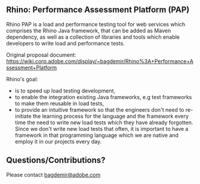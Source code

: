 Rhino: Performance Assessment Platform (PAP)
---

Rhino PAP is a load and performance testing tool for web services which comprises the Rhino Java 
framework, that can be added as Maven dependency, as well as a collection of libraries and tools 
which enable developers to write load and performance tests.

Original proposal document: https://wiki.corp.adobe.com/display/~bagdemir/Rhino%3A+Performance+Assessment+Platform


Rhino's goal: 

* is to speed up load testing development,
* to enable the integration existing Java frameworks, e.g test frameworks to make them reusable 
in load tests,
* to provide an intuitive framework so that the engineers don't need to re-initiate the learning 
process for  the language and the framework every time the need to write new load tests which they 
have already forgotten. Since we don't write new load tests that often, it is important to have a
 framework in that programming language which we are native and employ it in our projects every day. 


Questions/Contributions?
---

Please contact [bagdemir@adobe.com](mailto:bagdemir@adobe.com)
